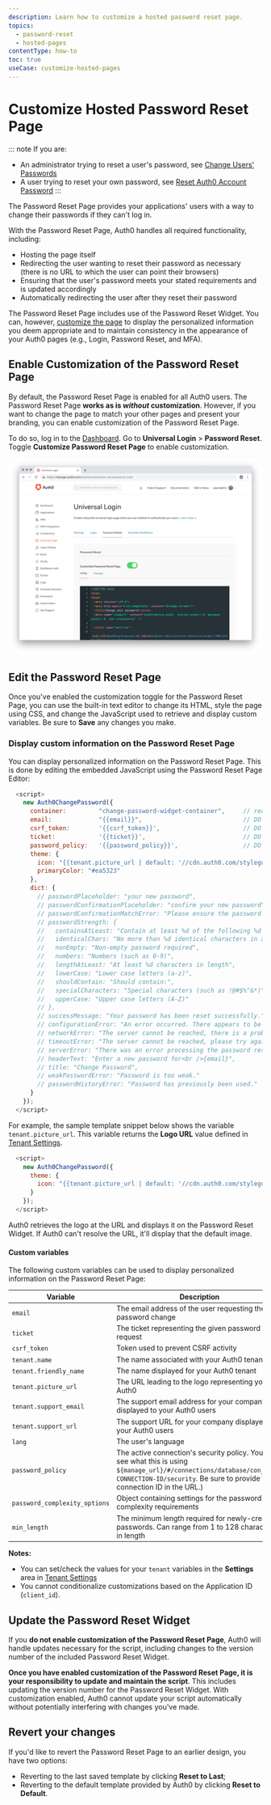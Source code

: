 ```yaml
---
description: Learn how to customize a hosted password reset page.
topics:
  - password-reset
  - hosted-pages
contentType: how-to
toc: true
useCase: customize-hosted-pages
---
```

# Customize Hosted Password Reset Page

::: note
If you are:

* An administrator trying to reset a user's password, see [Change Users' Passwords](/connections/database/password-change)
* A user trying to reset your own password, see [Reset Auth0 Account Password](/support/reset-account-password)
:::

The Password Reset Page provides your applications' users with a way to change their passwords if they can't log in.

With the Password Reset Page, Auth0 handles all required functionality, including:

* Hosting the page itself
* Redirecting the user wanting to reset their password as necessary (there is no URL to which the user can point their browsers)
* Ensuring that the user's password meets your stated requirements and is updated accordingly
* Automatically redirecting the user after they reset their password

The Password Reset Page includes use of the Password Reset Widget. You can, however, [customize the page](/universal-login/customization-classic) to display the personalized information you deem appropriate and to maintain consistency in the appearance of your Auth0 pages (e.g., Login, Password Reset, and MFA).

## Enable Customization of the Password Reset Page

By default, the Password Reset Page is enabled for all Auth0 users. The Password Reset Page **works as is *without* customization**. However, if you want to change the page to match your other pages and present your branding, you can enable customization of the Password Reset Page.

To do so, log in to the [Dashboard](${manage_url}/#/password_reset). Go to **Universal Login** > **Password Reset**. Toggle **Customize Password Reset Page** to enable customization. 

![Hosted Password Reset Page](/media/articles/universal-login/password-reset.png)

## Edit the Password Reset Page

Once you've enabled the customization toggle for the Password Reset Page, you can use the built-in text editor to change its HTML, style the page using CSS, and change the JavaScript used to retrieve and display custom variables. Be sure to **Save** any changes you make.

### Display custom information on the Password Reset Page

You can display personalized information on the Password Reset Page. This is done by editing the embedded JavaScript using the Password Reset Page Editor:

```js
  <script>
    new Auth0ChangePassword({
      container:         "change-password-widget-container",     // required
      email:             "{{email}}",                            // DO NOT CHANGE THIS
      csrf_token:        '{{csrf_token}}',                       // DO NOT CHANGE THIS
      ticket:            '{{ticket}}',                           // DO NOT CHANGE THIS
      password_policy:   '{{password_policy}}',                  // DO NOT CHANGE THIS
      theme: {
        icon: "{{tenant.picture_url | default: '//cdn.auth0.com/styleguide/1.0.0/img/badge.png'}}",
        primaryColor: "#ea5323"
      },
      dict: {
        // passwordPlaceholder: "your new password",
        // passwordConfirmationPlaceholder: "confirm your new password",
        // passwordConfirmationMatchError: "Please ensure the password and the confirmation are the same.",
        // passwordStrength: {
        //   containsAtLeast: "Contain at least %d of the following %d types of characters:",
        //   identicalChars: "No more than %d identical characters in a row (such as, \"%s\" not allowed)",
        //   nonEmpty: "Non-empty password required",
        //   numbers: "Numbers (such as 0-9)",
        //   lengthAtLeast: "At least %d characters in length",
        //   lowerCase: "Lower case letters (a-z)",
        //   shouldContain: "Should contain:",
        //   specialCharacters: "Special characters (such as !@#$%^&*)",
        //   upperCase: "Upper case letters (A-Z)"
        // },
        // successMessage: "Your password has been reset successfully.",
        // configurationError: "An error occurred. There appears to be a misconfiguration in the form.",
        // networkError: "The server cannot be reached, there is a problem with the network.",
        // timeoutError: "The server cannot be reached, please try again.",
        // serverError: "There was an error processing the password reset.",
        // headerText: "Enter a new password for<br />{email}",
        // title: "Change Password",
        // weakPasswordError: "Password is too weak."
        // passwordHistoryError: "Password has previously been used."
      }
    });
  </script>
```

For example, the sample template snippet below shows the variable `tenant.picture_url`. This variable returns the **Logo URL** value defined in [Tenant Settings](${manage_url}/#/tenant).

```js
  <script>
    new Auth0ChangePassword({
      theme: {
        icon: "{{tenant.picture_url | default: '//cdn.auth0.com/styleguide/1.0.0/img/badge.png'}}",
      }
    });
  </script>
```

Auth0 retrieves the logo at the URL and displays it on the Password Reset Widget. If Auth0 can't resolve the URL, it'll display that the default image.

#### Custom variables

The following custom variables can be used to display personalized information on the Password Reset Page:

| Variable | Description |
| - | - |
| `email` | The email address of the user requesting the password change | 
| `ticket` | The ticket representing the given password reset request | 
| `csrf_token` | Token used to prevent CSRF activity | 
| `tenant.name` | The name associated with your Auth0 tenant | 
| `tenant.friendly_name` | The name displayed for your Auth0 tenant | 
| `tenant.picture_url` | The URL leading to the logo representing you in Auth0 | 
| `tenant.support_email` | The support email address for your company displayed to your Auth0 users |
| `tenant.support_url` | The support URL for your company displayed to your Auth0 users | 
| `lang` | The user's language | 
| `password_policy` | The active connection's security policy. You can see what this is using `${manage_url}/#/connections/database/con_YOUR-CONNECTION-ID/security`. Be sure to provide your connection ID in the URL.) |
| `password_complexity_options` | Object containing settings for the password complexity requirements |
| `min_length` | The minimum length required for newly-created passwords. Can range from 1 to 128 characters in length | 

**Notes:**

* You can set/check the values for your `tenant` variables in the **Settings** area in [Tenant Settings](${manage_url}/#/tenant)
* You cannot conditionalize customizations based on the Application ID (`client_id`).

## Update the Password Reset Widget

 If you **do not enable customization of the Password Reset Page**, Auth0 will handle updates necessary for the script, including changes to the version number of the included Password Reset Widget.

**Once you have enabled customization of the Password Reset Page, it is your responsibility to update and maintain the script**. This includes updating the version number for the Password Reset Widget. With customization enabled, Auth0 cannot update your script automatically without potentially interfering with changes you've made. 

## Revert your changes

If you'd like to revert the Password Reset Page to an earlier design, you have two options:

* Reverting to the last saved template by clicking **Reset to Last**;
* Reverting to the default template provided by Auth0 by clicking **Reset to Default**.

